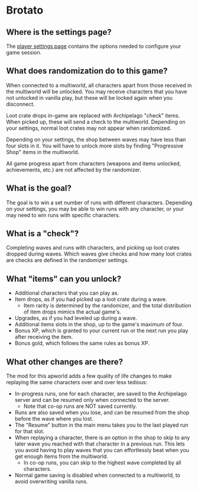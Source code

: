 # Brotato

## Where is the settings page?

The [player settings page](../player-settings) contains the options needed to configure
your game session.

## What does randomization do to this game?

When connected to a multiworld, all characters apart from those received in the
multiworld will be unlocked. You may receive characters that you have not unlocked in
vanilla play, but these will be locked again when you disconnect.

Loot crate drops in-game are replaced with Archipelago "check" items. When picked up,
these will send a check to the multiworld. Depending on your settings, normal loot
crates may not appear when randomized.

Depending on your settings, the shop between waves may have less than four slots in it.
You will have to unlock more slots by finding "Progressive Shop" items in the
multiworld.

All game progress apart from characters (weapons and items unlocked, achievements, etc.)
are not affected by the randomizer.


## What is the goal?

The goal is to win a set number of runs with different characters. Depending on your
settings, you may be able to win runs with any character, or your may need to win
runs with specific characters.

## What is a "check"?

Completing waves and runs with characters, and picking up loot crates dropped during
waves. Which waves give checks and how many loot crates are checks are defined in the
randomizer settings.

## What "items" can you unlock?

- Additional characters that you can play as.
- Item drops, as if you had picked up a loot crate during a wave.
  - Item rarity is determined by the randomizer, and the total distribution of item
    drops mimics the actual game's.
- Upgrades, as if you had leveled up during a wave.
- Additional items slots in the shop, up to the game's maximum of four.
- Bonus XP, which is granted to your current run or the next run you play after
  receiving the item.
- Bonus gold, which follows the same rules as bonus XP.

## What other changes are there?

The mod for this apworld adds a few quality of life changes to make replaying the same
characters over and over less tedious:

- In-progress runs, one for each character, are saved to the Archipelago server and can
  be resumed only when connected to the server.
  - Note that co-op runs are NOT saved currently.
- Runs are also saved when you lose, and can be resumed from the shop before the wave
  where you lost.
- The "Resume" button in the main menu takes you to the last played run for that slot.
- When replaying a character, there is an option in the shop to skip to any later wave
  you reached with that character in a previous run. This lets you avoid having to play
  waves that you can effortlessly beat when you get enough items from the multiworld.
  - In co-op runs, you can skip to the highest wave completed by all characters.
- Normal game saving is disabled when connected to a multiworld, to avoid overwriting
  vanilla runs.
